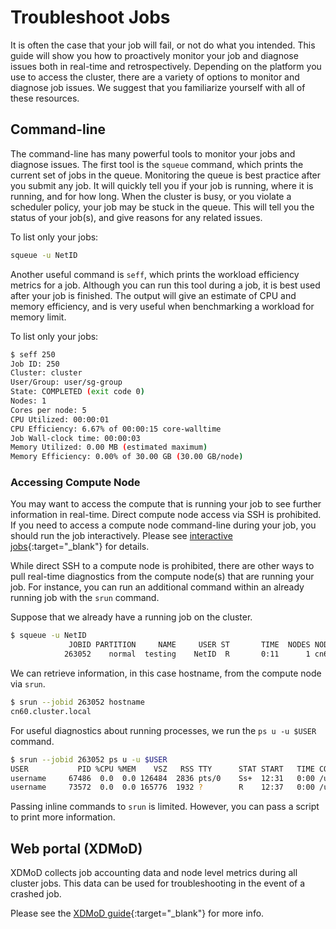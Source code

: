 # Troubleshoot Jobs

It is often the case that your job will fail, or not do what you intended. This guide will show you how to proactively monitor your job and diagnose issues both in real-time and retrospectively. Depending on the platform you use to access the cluster, there are a variety of options to monitor and diagnose job issues. We suggest that you familiarize yourself with all of these resources.

## Command-line

The command-line has many powerful tools to monitor your jobs and diagnose issues. The first tool is the `squeue` command, which prints the current set of jobs in the queue. Monitoring the queue is best practice after you submit any job. It will quickly tell you if your job is running, where it is running, and for how long. When the cluster is busy, or you violate a scheduler policy, your job may be stuck in the queue. This will tell you the status of your job(s), and give reasons for any related issues.

To list only your jobs:

```bash
squeue -u NetID
```

Another useful command is `seff`, which prints the workload efficiency metrics for a job. Although you can run this tool during a job, it is best used after your job is finished. The output will give an estimate of CPU and memory efficiency, and is very useful when benchmarking a workload for memory limit.

To list only your jobs:

```bash
$ seff 250
Job ID: 250
Cluster: cluster
User/Group: user/sg-group
State: COMPLETED (exit code 0)
Nodes: 1
Cores per node: 5
CPU Utilized: 00:00:01
CPU Efficiency: 6.67% of 00:00:15 core-walltime
Job Wall-clock time: 00:00:03
Memory Utilized: 0.00 MB (estimated maximum)
Memory Efficiency: 0.00% of 30.00 GB (30.00 GB/node)
```

### Accessing Compute Node

You may want to access the compute that is running your job to see further information in real-time. Direct compute node access via SSH is prohibited. If you need to access a compute node command-line during your job, you should run the job interactively. Please see [interactive jobs](running-jobs.md#submit-an-interactive-job){:target="_blank"} for details.

While direct SSH to a compute node is prohibited, there are other ways to pull real-time diagnostics from the compute node(s) that are running your job. For instance, you can run an additional command within an already running job with the `srun` command.

Suppose that we already have a running job on the cluster.

``` bash
$ squeue -u NetID
             JOBID PARTITION     NAME     USER ST       TIME  NODES NODELIST(REASON)
            263052    normal  testing    NetID  R       0:11      1 cn60
```

We can retrieve information, in this case hostname, from the compute node via `srun`.

``` bash
$ srun --jobid 263052 hostname
cn60.cluster.local
```

For useful diagnostics about running processes, we run the `ps u -u $USER` command.

``` bash
$ srun --jobid 263052 ps u -u $USER
USER           PID %CPU %MEM    VSZ   RSS TTY      STAT START   TIME COMMAND
username     67486  0.0  0.0 126484  2836 pts/0    Ss+  12:31   0:00 /usr/bin/bash
username     73572  0.0  0.0 165776  1932 ?        R    12:37   0:00 /usr/bin/ps u -u username
```

Passing inline commands to `srun` is limited. However, you can pass a script to print more information.

## Web portal (XDMoD)

XDMoD collects job accounting data and node level metrics during all cluster jobs. This data can be used for troubleshooting in the event of a crashed job.

Please see the [XDMoD guide](xdmod.md){:target="_blank"} for more info.
